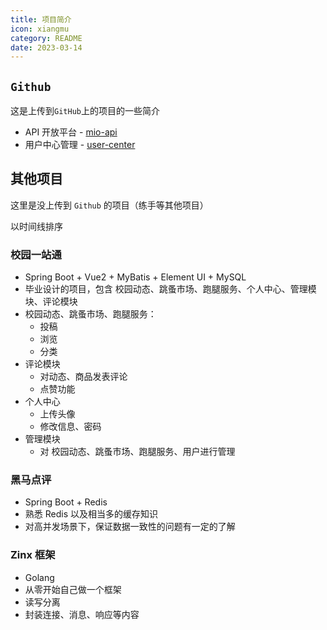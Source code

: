 ```yaml
---
title: 项目简介
icon: xiangmu
category: README
date: 2023-03-14
---
```


## `Github`

这是上传到`GitHub`上的项目的一些简介

- API 开放平台 - [mio-api](mio-api.md)
- 用户中心管理 - [user-center](user-center.md)

## 其他项目

这里是没上传到 `Github` 的项目（练手等其他项目）

以时间线排序

### 校园一站通

- Spring Boot + Vue2 + MyBatis + Element UI + MySQL
- 毕业设计的项目，包含 校园动态、跳蚤市场、跑腿服务、个人中心、管理模块、评论模块
- 校园动态、跳蚤市场、跑腿服务：
    - 投稿
    - 浏览
    - 分类
- 评论模块
  - 对动态、商品发表评论
  - 点赞功能
- 个人中心
  - 上传头像
  - 修改信息、密码
- 管理模块
  - 对 校园动态、跳蚤市场、跑腿服务、用户进行管理

### 黑马点评

- Spring Boot + Redis
- 熟悉 Redis 以及相当多的缓存知识
- 对高并发场景下，保证数据一致性的问题有一定的了解

### Zinx 框架

- Golang
- 从零开始自己做一个框架
- 读写分离
- 封装连接、消息、响应等内容

